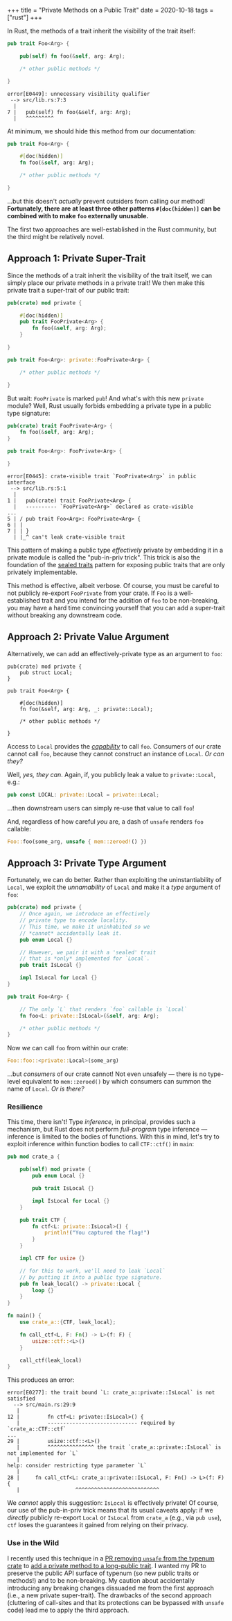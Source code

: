 +++
title = "Private Methods on a Public Trait"
date = 2020-10-18
tags = ["rust"]
+++

In Rust, the methods of a trait inherit the visibility of the trait itself:
```rust
pub trait Foo<Arg> {

    pub(self) fn foo(&self, arg: Arg);

    /* other public methods */

}
```
```
error[E0449]: unnecessary visibility qualifier
 --> src/lib.rs:7:3
  |
7 |   pub(self) fn foo(&self, arg: Arg);
  |   ^^^^^^^^^
```
At minimum, we should hide this method from our documentation:
```rust
pub trait Foo<Arg> {

    #[doc(hidden)]
    fn foo(&self, arg: Arg);

    /* other public methods */

}
```
...but this doesn't *actually* prevent outsiders from calling our method! **Fortunately, there are at least three other patterns `#[doc(hidden)]` can be combined with to make `foo` externally unusable.**

<!-- more -->

The first two approaches are well-established in the Rust community, but the third might be relatively novel.

## Approach 1: Private Super-Trait
Since the methods of a trait inherit the visibility of the trait itself, we can simply place our private methods in a private trait! We then make this private trait a super-trait of our public trait:
```rust
pub(crate) mod private {

    #[doc(hidden)]
    pub trait FooPrivate<Arg> {
        fn foo(&self, arg: Arg);
    }

}

pub trait Foo<Arg>: private::FooPrivate<Arg> {

    /* other public methods */

}
```

But wait: `FooPrivate` is marked `pub`! And what's with this new `private` module? Well, Rust usually forbids embedding a private type in a public type signature:
```rust
pub(crate) trait FooPrivate<Arg> {
    fn foo(&self, arg: Arg);
}

pub trait Foo<Arg>: FooPrivate<Arg> {

}
```
```
error[E0445]: crate-visible trait `FooPrivate<Arg>` in public interface
 --> src/lib.rs:5:1
  |
1 |   pub(crate) trait FooPrivate<Arg> {
  |   ---------- `FooPrivate<Arg>` declared as crate-visible
...
5 | / pub trait Foo<Arg>: FooPrivate<Arg> {
6 | |
7 | | }
  | |_^ can't leak crate-visible trait
```

This pattern of making a public type *effectively* private by embedding it in a private module is called the "pub-in-priv trick". This trick is also the foundation of the [sealed traits](https://rust-lang.github.io/api-guidelines/future-proofing.html#sealed-traits-protect-against-downstream-implementations-c-sealed) pattern for exposing public traits that are only privately implementable.

This method is effective, albeit verbose. Of course, you must be careful to not publicly re-export `FooPrivate` from your crate. If `Foo` is a well-established trait and you intend for the addition of `foo` to be non-breaking, you may have a hard time convincing yourself that you can add a super-trait without breaking any downstream code.

## Approach 2: Private Value Argument
Alternatively, we can add an effectively-private type as an argument to `foo`:
```
pub(crate) mod private {
    pub struct Local;
}

pub trait Foo<Arg> {

    #[doc(hidden)]
    fn foo(&self, arg: Arg, _: private::Local);

    /* other public methods */

}
```
Access to `Local` provides the [*capability*](https://en.wikipedia.org/wiki/Capability-based_security) to call `foo`. Consumers of our crate cannot call `foo`, because they cannot construct an instance of `Local`. *Or can they?*

Well, *yes, they can*. Again, if, you publicly leak a value to `private::Local`, e.g.:
```rust
pub const LOCAL: private::Local = private::Local;
```
...then downstream users can simply re-use that value to call `foo`!

And, regardless of how careful *you* are, a dash of `unsafe` renders `foo` callable:
```rust
Foo::foo(some_arg, unsafe { mem::zeroed!() })
```

## Approach 3: Private Type Argument
Fortunately, we can do better. Rather than exploiting the uninstantiability of `Local`, we exploit the *unnamability* of `Local` and make it a *type* argument of `foo`:
```rust
pub(crate) mod private {
    // Once again, we introduce an effectively
    // private type to encode locality.
    // This time, we make it uninhabited so we
    // *cannot* accidentally leak it.
    pub enum Local {}

    // However, we pair it with a 'sealed' trait
    // that is *only* implemented for `Local`.
    pub trait IsLocal {}

    impl IsLocal for Local {}
}

pub trait Foo<Arg> {

    // The only `L` that renders `foo` callable is `Local`
    fn foo<L: private::IsLocal>(&self, arg: Arg);

    /* other public methods */
}
```

Now *we* can call `foo` from within our crate:
```rust
Foo::foo::<private::Local>(some_arg)
```
...but *consumers* of our crate cannot! Not even unsafely — there is no type-level equivalent to `mem::zeroed()` by which consumers can summon the name of `Local`. *Or is there?*

### Resilience
This time, there isn't! Type *inference*, in principal, provides such a mechanism, but Rust does not perform *full-program* type inference — inference is limited to the bodies of functions. With this in mind, let's try to exploit inference within function bodies to call `CTF::ctf()` in `main`:
```rust
pub mod crate_a {

    pub(self) mod private {
        pub enum Local {}

        pub trait IsLocal {}

        impl IsLocal for Local {}
    }

    pub trait CTF {
        fn ctf<L: private::IsLocal>() {
            println!("You captured the flag!")
        }
    }

    impl CTF for usize {}

    // for this to work, we'll need to leak `Local`
    // by putting it into a public type signature.
    pub fn leak_local() -> private::Local {
        loop {}
    }
}

fn main() {
    use crate_a::{CTF, leak_local};

    fn call_ctf<L, F: Fn() -> L>(f: F) {
        usize::ctf::<L>()
    }

    call_ctf(leak_local)
}
```
This produces an error:
```
error[E0277]: the trait bound `L: crate_a::private::IsLocal` is not satisfied
  --> src/main.rs:29:9
   |
12 |         fn ctf<L: private::IsLocal>() {
   |         ----------------------------- required by `crate_a::CTF::ctf`
...
29 |         usize::ctf::<L>()
   |         ^^^^^^^^^^^^^^^ the trait `crate_a::private::IsLocal` is not implemented for `L`
   |
help: consider restricting type parameter `L`
   |
28 |     fn call_ctf<L: crate_a::private::IsLocal, F: Fn() -> L>(f: F) {
   |                  ^^^^^^^^^^^^^^^^^^^^^^^^^^^
```
We *cannot* apply this suggestion: `IsLocal` is effectively private! Of course, our use of the pub-in-priv trick means that its usual caveats apply: if we *directly* publicly re-export `Local` or `IsLocal` from `crate_a` (e.g., via `pub use`), `ctf` loses the guarantees it gained from relying on their privacy.

### Use in the Wild
I recently used this technique in a [PR removing `unsafe` from the typenum crate](https://github.com/paholg/typenum/pull/142) to [add a private method to a long-public trait](https://github.com/paholg/typenum/pull/142#discussion_r396152986). I wanted my PR to preserve the public API surface of typenum (so new public traits or methods!) and to be non-breaking. My caution about accidentally introducing any breaking changes dissuaded me from the first approach (i.e., a new private super-trait). The drawbacks of the second approach (cluttering of call-sites and that its protections can be bypassed with `unsafe` code) lead me to apply the third approach.
